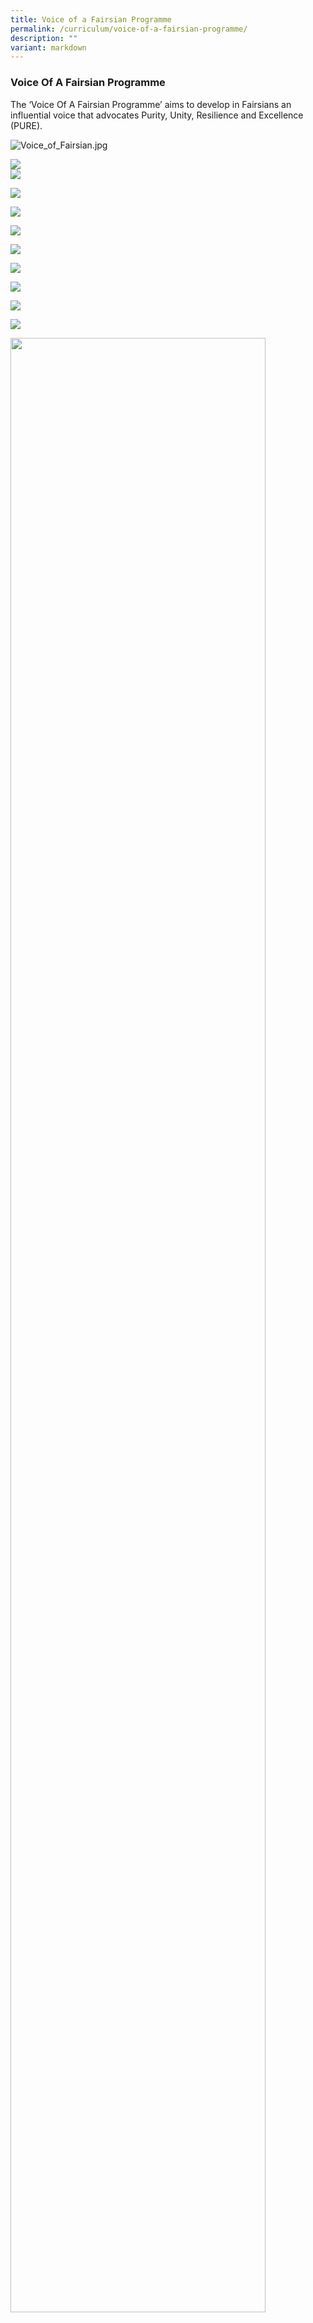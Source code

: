 ```yaml
---
title: Voice of a Fairsian Programme
permalink: /curriculum/voice-of-a-fairsian-programme/
description: ""
variant: markdown
---
```

### Voice Of A Fairsian Programme

The ‘Voice Of A Fairsian Programme’ aims to develop in Fairsians an influential voice that advocates Purity, Unity, Resilience and Excellence (PURE).

![Voice_of_Fairsian.jpg](/images/About%20Us/Voice_of_Fairsian.jpg)


![](/images/EL_Tier_1_pic1_.jpg)  
![](/images/EL_Tier_1_pic2.jpg)

![](/images/EL_Tier_2.jpg)

![](/images/EL_Tier_2_2.jpg)

![](/images/EL_Tier_3.jpg)

![](/images/Tier_3_2.jpg)

![](/images/slide_10.jpg)

![](/images/slide_11.jpg)

![](/images/slide_12.jpg)

![](/images/slide_13.jpg)

<img src="/images/slide_14_a.jpg" style="width:90%">

<br>

<img src="/images/slide_15.jpg" style="width:80%">